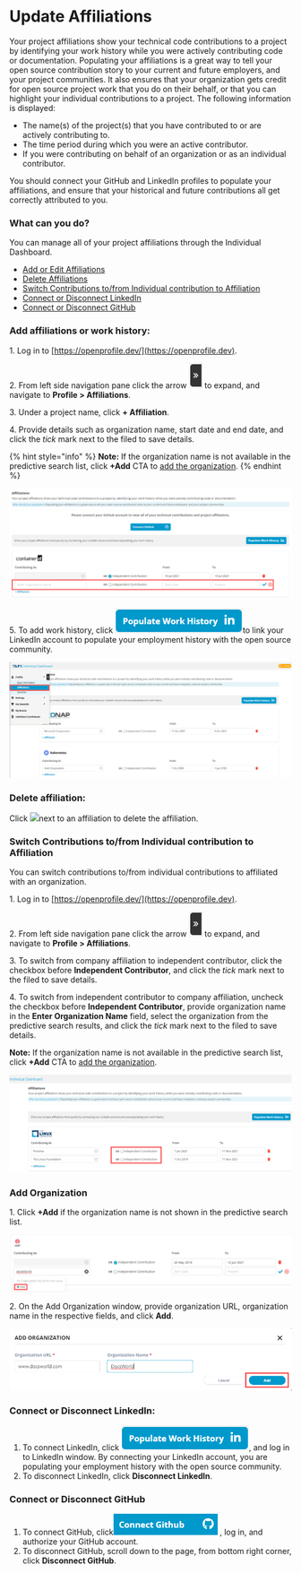 # Update Affiliations

Your project affiliations show your technical code contributions to a project by identifying your work history while you were actively contributing code or documentation. Populating your affiliations is a great way to tell your open source contribution story to your current and future employers, and your project communities. It also ensures that your organization gets credit for open source project work that you do on their behalf, or that you can highlight your individual contributions to a project. The following information is displayed:

* The name(s) of the project(s) that you have contributed to or are actively contributing to.
* The time period during which you were an active contributor.
* If you were contributing on behalf of an organization or as an individual contributor.

You should connect your GitHub and LinkedIn profiles to populate your affiliations, and ensure that your historical and future contributions all get correctly attributed to you.

### **What can you do?**

You can manage all of your project affiliations through the Individual Dashboard.

* [Add or Edit Affiliations](update-affiliations.md#add-affiliations-or-work-history)
* [Delete Affiliations](update-affiliations.md#delete-affiliation)
* [Switch Contributions to/from Individual contribution to Affiliation](update-affiliations.md#switch-contributions-to-from-individual-contribution-to-affiliation)&#x20;
* [Connect or Disconnect LinkedIn](update-affiliations.md#connect-or-disconnect-linkedin)
* [Connect or Disconnect GitHub](update-affiliations.md#connect-or-disconnect-github)

### Add affiliations or work history:

1\. Log in to [https://openprofile.dev/](https://openprofile.dev).

2\. From left side navigation pane click the arrow ![](../.gitbook/assets/arrow.png) to expand, and navigate to **Profile > Affiliations**.

3\. Under a project name, click **+ Affiliation**.

4\. Provide details such as organization name, start date and end date, and click the _tick_ mark next to the filed to save details.

{% hint style="info" %}
**Note:** If the organization name is not available in the predictive search list, click **+Add** CTA to [add the organization](update-affiliations.md#add-organization).
{% endhint %}

![Add Affiliation](<../.gitbook/assets/add affiliation.png>)

5\. To add work history, click ![](<../.gitbook/assets/populate work history (1).png>)to link your LinkedIn account to populate your  employment history with the open source community.

![Affiliations](../.gitbook/assets/affiliations.png)



### Delete affiliation:

Click ![](../.gitbook/assets/Delete\_Icon.png)next to an affiliation to delete the affiliation.

### Switch Contributions to/from Individual contribution to Affiliation

You can switch contributions to/from individual contributions to affiliated with an organization.

1\. Log in to [https://openprofile.dev/](https://openprofile.dev).

2\. From left side navigation pane click the arrow ![](../.gitbook/assets/arrow.png) to expand, and navigate to **Profile > Affiliations**.

3\. To switch from company affiliation to independent contributor, click the checkbox before **Independent Contributor**, and click the _tick_ mark next to the filed to save details.

4\. To switch from independent contributor to company affiliation, uncheck the checkbox before **Independent Contributor**, provide organization name in the **Enter Organization Name** field, select the organization from the predictive search results, and click the _tick_ mark next to the filed to save details.

**Note:** If the organization name is not available in the predictive search list, click **+Add** CTA to [add the organization](update-affiliations.md#add-organization).

![Switching between Contributions](<../.gitbook/assets/switching between contributions.png>)

### Add Organization

1\. Click **+Add** if the organization name is not shown in the predictive search list.

![](<../.gitbook/assets/add cta.png>)

2\. On the Add Organization window, provide organization URL, organization name in the respective fields, and click **Add**.

![](<../.gitbook/assets/add organization (1).png>)

### Connect or Disconnect LinkedIn:

1. To connect LinkedIn, click ![](<../.gitbook/assets/populate work history.png>), and log in to LinkedIn window. By connecting your LinkedIn account, you are populating your employment history with the open source community.
2. To disconnect LinkedIn, click **Disconnect LinkedIn**.

### Connect or Disconnect GitHub

1. To connect GitHub, click![](<../.gitbook/assets/connect github (1).png>) , log in, and authorize your GitHub account.
2. To disconnect GitHub, scroll down to the page, from bottom right corner, click **Disconnect GitHub**.
